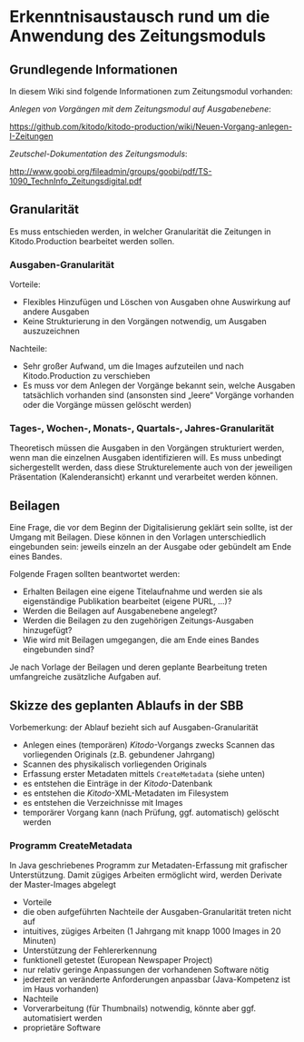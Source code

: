 # Erkenntnisaustausch rund um die Anwendung des Zeitungsmoduls

## Grundlegende Informationen 
In diesem Wiki sind folgende Informationen zum Zeitungsmodul vorhanden: 

_Anlegen von Vorgängen mit dem Zeitungsmodul auf Ausgabenebene_: 

https://github.com/kitodo/kitodo-production/wiki/Neuen-Vorgang-anlegen-I-Zeitungen 

_Zeutschel-Dokumentation des Zeitungsmoduls_: 

http://www.goobi.org/fileadmin/groups/goobi/pdf/TS-1090_TechnInfo_Zeitungsdigital.pdf

## Granularität
Es muss entschieden werden, in welcher Granularität die Zeitungen in Kitodo.Production bearbeitet werden sollen. 
### Ausgaben-Granularität

Vorteile: 
* Flexibles Hinzufügen und Löschen von Ausgaben ohne Auswirkung auf andere Ausgaben 
* Keine Strukturierung in den Vorgängen notwendig, um Ausgaben auszuzeichnen 

Nachteile: 
* Sehr großer Aufwand, um die Images aufzuteilen und nach Kitodo.Production zu verschieben 
* Es muss vor dem Anlegen der Vorgänge bekannt sein, welche Ausgaben tatsächlich vorhanden sind (ansonsten sind „leere“ Vorgänge  vorhanden oder die Vorgänge müssen gelöscht werden)

### Tages-, Wochen-, Monats-, Quartals-,  Jahres-Granularität
Theoretisch müssen die Ausgaben in den Vorgängen strukturiert werden, wenn man die einzelnen Ausgaben identifizieren will. Es muss unbedingt sichergestellt werden, dass diese Strukturelemente auch von der jeweiligen Präsentation (Kalenderansicht) erkannt und verarbeitet werden können. 

## Beilagen 

Eine Frage, die vor dem Beginn der Digitalisierung geklärt sein sollte, ist der Umgang mit Beilagen. Diese können in den Vorlagen unterschiedlich  eingebunden sein: jeweils einzeln an der Ausgabe oder gebündelt am Ende eines Bandes. 

Folgende Fragen sollten beantwortet werden: 

* Erhalten Beilagen eine eigene Titelaufnahme und werden sie als eigenständige Publikation bearbeitet (eigene PURL, ...)? 
* Werden die Beilagen auf Ausgabenebene angelegt? 
* Werden die Beilagen zu den zugehörigen Zeitungs-Ausgaben hinzugefügt? 
* Wie wird mit Beilagen umgegangen, die am Ende eines Bandes eingebunden sind? 

Je nach Vorlage der Beilagen und deren geplante Bearbeitung treten umfangreiche zusätzliche Aufgaben auf. 


## Skizze des geplanten Ablaufs in der SBB
Vorbemerkung: der Ablauf bezieht sich auf Ausgaben-Granularität
* Anlegen eines (temporären) _Kitodo_-Vorgangs zwecks Scannen das vorliegenden Originals (z.B. gebundener Jahrgang)
* Scannen des physikalisch vorliegenden Originals
* Erfassung erster Metadaten mittels ``CreateMetadata`` (siehe unten)
 * es entstehen die Einträge in der _Kitodo_-Datenbank
 * es entstehen die _Kitodo_-XML-Metadaten im Filesystem
 * es entstehen die Verzeichnisse mit Images
* temporärer Vorgang kann (nach Prüfung, ggf. automatisch) gelöscht werden

### Programm CreateMetadata
In Java geschriebenes Programm zur Metadaten-Erfassung mit grafischer Unterstützung. Damit zügiges Arbeiten ermöglicht wird, werden Derivate der Master-Images abgelegt 
* Vorteile
 * die oben aufgeführten Nachteile der Ausgaben-Granularität treten nicht auf
 * intuitives, zügiges Arbeiten (1 Jahrgang mit knapp 1000 Images in 20 Minuten)
 * Unterstützung der Fehlererkennung
 * funktionell getestet (European Newspaper Project)
 * nur relativ geringe Anpassungen der vorhandenen Software nötig
 * jederzeit an veränderte Anforderungen anpassbar (Java-Kompetenz ist im Haus vorhanden)
* Nachteile
 * Vorverarbeitung (für Thumbnails) notwendig, könnte aber ggf. automatisiert werden
 * proprietäre Software

